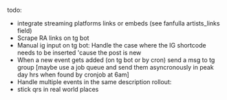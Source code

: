 todo:
- integrate streaming platforms links or embeds (see fanfulla artists_links field)
- Scrape RA links on tg bot
- Manual ig input on tg bot: Handle the case where the IG shortcode needs to be inserted 'cause the post is new
- When a new event gets added (on tg bot or by cron) send a msg to tg group [maybe use a job queue and send them asyncronously in peak day hrs when found by cronjob at 6am] 
- Handle multiple events in the same description
rollout:
- stick qrs in real world places
